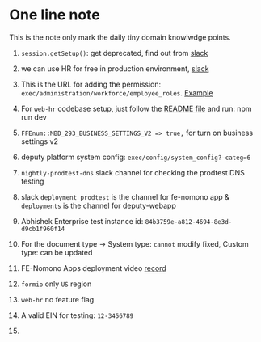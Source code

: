 # One line note

This is the note only mark the daily tiny domain knowlwdge points.

1. `session.getSetup()`: get deprecated, find out from [slack](https://deputy.slack.com/archives/C02B9AVT23U/p1754454549313519)

2. we can use HR for free in production environment, [slack](https://deputy.slack.com/archives/C075FG0CNKF/p1753760811264079)

3. This is the URL for adding the permission: `exec/administration/workforce/employee_roles`. [Example](https://dwu.au.deputy.com/#/exec/administration/workforce/employee_roles) 

4. For `web-hr` codebase setup, just follow the [README file](https://github.com/DeputyApp/web-hr/blob/main/README.md) and run: npm run dev

5. `FFEnum::MBD_293_BUSINESS_SETTINGS_V2 => true,` for turn on business settings v2

6. deputy platform system config: `exec/config/system_config?-categ=6`

7. `nightly-prodtest-dns` slack channel for checking the prodtest DNS testing

8. slack `deployment_prodtest` is the channel for fe-nomono app & `deployments` is the channel for deputy-webapp

9. Abhishek Enterprise test instance id: `84b3759e-a812-4694-8e3d-d9cb1f960f14`

10. For the document type -> System type: `cannot` modify fixed, Custom type: can be updated

11. FE-Nomono Apps deployment video [record](https://drive.google.com/file/d/10IBPwmHeUoE-FKN6ylNYytIjnvFlt0ou/view)

12. `formio` only `US` region

13. `web-hr` no feature flag

14. A valid EIN for testing: `12-3456789`

15. 
